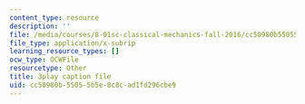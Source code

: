 ```yaml
---
content_type: resource
description: ''
file: /media/courses/8-01sc-classical-mechanics-fall-2016/cc50980b55055b5e8c8cad1fd296cbe9_uo86ir31pn0.vtt
file_type: application/x-subrip
learning_resource_types: []
ocw_type: OCWFile
resourcetype: Other
title: 3play caption file
uid: cc50980b-5505-5b5e-8c8c-ad1fd296cbe9
---
```

